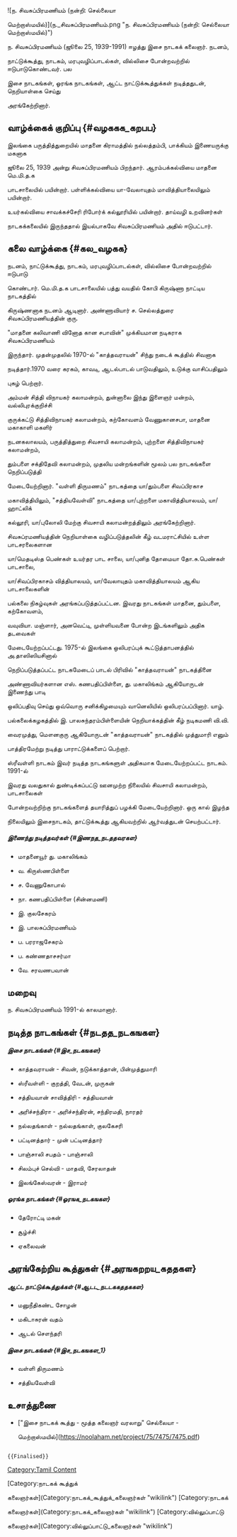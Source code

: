![ந. சிவசுப்பிரமணியம் (நன்றி: செல்லையா
மெற்றாஸ்மயில்)](ந._சிவசுப்பிரமணியம்.png "ந. சிவசுப்பிரமணியம் (நன்றி: செல்லையா மெற்றாஸ்மயில்)")
ந. சிவசுப்பிரமணியம் (ஜூலை 25, 1939-1991) ஈழத்து இசை நாடகக் கலைஞர். நடனம்,
நாட்டுக்கூத்து, நாடகம், மரபுவழிப்பாடல்கள், வில்லிசை போன்றவற்றில் ஈடுபாடுகொண்டவர். பல
இசை நாடகங்கள், ஓரங்க நாடகங்கள், ஆட்ட நாட்டுக்கூத்துக்கள் நடித்ததுடன், நெறியாள்கை செய்து
அரங்கேற்றினார்.

## வாழ்க்கைக் குறிப்பு {#வழககக_கறபப}

இலங்கை பருத்தித்துறையில் மாதனை கிராமத்தில் நல்லத்தம்பி, பாக்கியம் இணையருக்கு மகனாக
ஜூலை 25, 1939 அன்று சிவசுப்பிரமணியம் பிறந்தார். ஆரம்பக்கல்வியை மாதனை மெ.மி.த.க
பாடசாலையில் பயின்றார். பள்ளிக்கல்வியை யா-வேலாயுதம் மாவித்தியாலையிலும் பயின்றார்.
உயர்கல்வியை சாவக்கச்சேரி ரிபோர்க் கல்லூரியில் பயின்றார். தாய்வழி உறவினர்கள்
நாடகக்கலையில் இருந்ததால் இயல்பாகவே சிவசுப்பிரமணியம் அதில் ஈடுபட்டார்.

## கலை வாழ்க்கை {#கல_வழகக}

நடனம், நாட்டுக்கூத்து, நாடகம், மரபுவழிப்பாடல்கள், வில்லிசை போன்றவற்றில் ஈடுபாடு
கொண்டார். மெ.மி.த.க பாடசாலையில் பத்து வயதில் கோபி கிருஷ்ணா நாட்டிய நாடகத்தில்
கிருஷ்ணனாக நடனம் ஆடினார். அண்ணாவியார் ச. செல்லத்துரை சிவசுப்பிரமணியத்தின் குரு.
\"மாதனை கலிவாணி வினோத கான சபாவின்\" முக்கியமான நடிகராக சிவசுப்பிரமணியம்
இருந்தார். முதன்முதலில் 1970-ல் \"காத்தவராயன்\" சிந்து நடைக் கூத்தில் சிவனாக
நடித்தார்.1970 வரை கரகம், காவடி, ஆடல்பாடல் பாடுவதிலும், உடுக்கு வாசிப்பதிலும்
புகழ் பெற்றார்.

அம்மன் சித்தி விநாயகர் கலாமன்றம், துன்னாலை இந்து இளைஞர் மன்றம், வல்லிபுரக்குறிச்சி
குருக்கட்டு சித்திவிநாயகர் கலாமன்றம், கற்கோவளம் வேணுகானசபா, மாதனை மகாகாளி மகளிர்
நடனகலாலயம், பருத்தித்துறை சிவசாயி கலாமன்றம், புற்றளை சித்திவிநாயகர் கலாமன்றம்,
தும்பளை சக்திதேவி கலாமன்றம், முதலிய மன்றங்களின் மூலம் பல நாடகங்களை நெறிப்படுத்தி
மேடையேற்றினார். \"வள்ளி திருமணம்\" நாடகத்தை யா/தும்பளை சிவப்பிரகாச
மகாவித்தியிலும், \"சத்தியவேள்வி\" நாடகத்தை யா/புற்றளை மகாவித்தியாலயம், யா/ஹாட்லிக்
கல்லூரி, யா/புலோலி மேற்கு சிவசாயி கலாமன்றத்திலும் அரங்கேற்றினார்.

சிவசுப்ரமணியத்தின் நெறியாள்கை வழிப்படுத்தலின் கீழ் வடமராட்சியில் உள்ள பாடசரலைகளான
யா/மெதடிஸ்த பெண்கள் உயர்தர பாட சாலை, யா/புனித தோமையா தோ.சு.பெண்கள் பாடசாலை,
யா/சிவப்பிரகாசம் வித்தியாலயம், யா/வேலாயுதம் மகாவித்தியாலயம் ஆகிய பாடசாலைகளின்
பல்கலை நிகழ்வுகள் அரங்கப்படுத்தப்பட்டன. இவரது நாடகங்கள் மாதனை, தும்பளை, கற்கோவளம்,
வவுவியா. மஞ்ளார், அனவெட்டி, முள்ளியவனை போன்ற இடங்களிலும் அதிக தடவைகள்
மேடையேற்றப்பட்டது. 1975-ல் இலங்கை ஒலிபரப்புக் கூட்டுத்தாபனத்தில் அ.தாஸிஸியசினால்
நெறிப்படுத்தப்பட்ட நாடகமேடைப் பாடல் பிரிவில் \"காத்தவராயன்\" நாடகத்தினை
அண்ணாவியர்களான எஸ். கணபதிப்பிள்ளை, து. மகாலிங்கம் ஆகியோருடன் இணைந்து பாடி
ஒலிப்பதிவு செய்து ஒவ்வொரு சனிக்கிழமையும் வானெலியில் ஒலிபரப்பப்பினார். யாழ்.
பல்கலைக்கழகத்தில் இ. பாலசுந்தரம்பிள்ளையின் நெறியாக்கத்தின் கீழ் நடிகமணி வி.வி.
வைரமுத்து, மௌனகுரு ஆகியோருடன் \"காத்தவராயன்\" நாடகத்தில் முத்துமாரி எனும்
பாத்திரமேற்று நடித்து பாராட்டுக்களைப் பெற்றார்.

ஸ்ரீவள்ளி நாடகம் இவர் நடித்த நாடகங்களுள் அதிகமாக மேடையேற்றப்பட்ட நாடகம். 1991-ல்
இவரது வலதுகால் துண்டிக்கப்பட்டு ஊனமுற்ற நிலையில் சிவசாயி கலாமன்றம், பாடசாலைகள்
போன்றவற்றிற்கு நாடகங்களைத் தயாரித்துப் பழக்கி மேடையேற்றினார். ஒரு கால் இழந்த
நிலையிலும் இசைநாடகம், தாட்டுக்கூத்து ஆகியவற்றில் ஆர்வத்துடன் செயற்பட்டார்.

##### இணைந்து நடித்தவர்கள் {#இணநத_நடததவரகள}

-   மாதனையூர் து. மகாலிங்கம்
-   வ. கிருஸ்ணபிள்ளை
-   ச. வேணுகோபால்
-   நா. கணபதிப்பிள்ளை (சின்னமணி)
-   இ. குலசேகரம்
-   இ. பாலசுப்பிரமணியம்
-   ப. பரராஜசேகரம்
-   ப. கண்ணதாசசர்மா
-   வே. சரவணபவான்

## மறைவு

ந. சிவசுப்பிரமணியம் 1991-ல் காலமானார்.

## நடித்த நாடகங்கள் {#நடதத_நடகஙகள}

##### இசை நாடகங்கள் {#இச_நடகஙகள}

-   காத்தவராயன் - சிவன், நடுக்காத்தான், பின்முத்துமாரி
-   ஸ்ரீவள்ளி - குறத்தி, வேடன், முருகன்
-   சத்தியவான் சாவித்திரி - சத்தியவான்
-   அரிச்சந்திரா - அரிச்சந்திரன், சந்திரமதி, நாரதர்
-   நல்லதங்காள் - நல்லதங்காள், குலகேசரி
-   பட்டினத்தார் - முன் பட்டினத்தார்
-   பாஞ்சாலி சபதம் - பாஞ்சாலி
-   சிலம்புச் செல்வி - மாதவி, சேரலாதன்
-   இலங்கேஸ்வரன் - இராமர்

##### ஓரங்க நாடகங்கள் {#ஓரஙக_நடகஙகள}

-   தேரோட்டி மகன்
-   சூழ்ச்சி
-   ஏகலைவன்

## அரங்கேற்றிய கூத்துகள் {#அரஙகறறய_கததகள}

##### ஆட்ட நாட்டுக்கூத்துக்கள் {#ஆடட_நடடககததககள}

-   மனுநீதிகண்ட சோழன்
-   மகிடாசுரன் வதம்
-   ஆடல் சௌந்தரி

##### இசை நாடகங்கள் {#இச_நடகஙகள_1}

-   வள்ளி திருமணம்
-   சத்தியவேள்வி

## உசாத்துணை

-   [\"இசை நாடகக் கூத்து - மூத்த கலைஞர் வரலாறு\" செல்லையா -
    மெற்றாஸ்மயில்](https://noolaham.net/project/75/7475/7475.pdf)

```{=mediawiki}
{{Finalised}}
```
[Category:Tamil Content](Category:Tamil_Content "wikilink")
[Category:நாடகக் கூத்துக்
கலைஞர்கள்](Category:நாடகக்_கூத்துக்_கலைஞர்கள் "wikilink") [Category:நாடகக்
கலைஞர்கள்](Category:நாடகக்_கலைஞர்கள் "wikilink") [Category:வில்லுப்பாட்டு
கலைஞர்கள்](Category:வில்லுப்பாட்டு_கலைஞர்கள் "wikilink")
